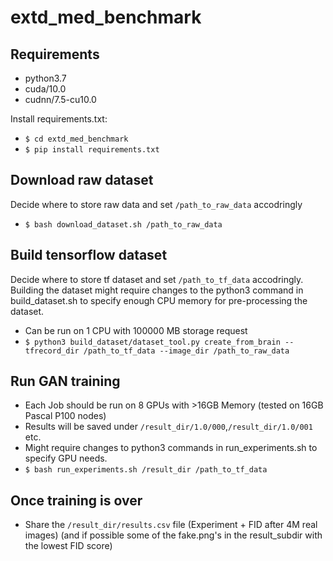 # extd_med_benchmark

## Requirements 

- python3.7
- cuda/10.0
- cudnn/7.5-cu10.0

Install requirements.txt:

- `$ cd extd_med_benchmark`
- `$ pip install requirements.txt`

## Download raw dataset
Decide where to store raw data and set `/path_to_raw_data` accodringly 
- `$ bash download_dataset.sh /path_to_raw_data`

## Build tensorflow dataset
Decide where to store tf dataset and set `/path_to_tf_data` accodringly. Building the dataset might require changes to the python3 command in build_dataset.sh to specify enough CPU memory for pre-processing the dataset. 
- Can be run on 1 CPU with 100000 MB storage request 
- `$ python3 build_dataset/dataset_tool.py create_from_brain --tfrecord_dir /path_to_tf_data --image_dir /path_to_raw_data`

## Run GAN training

- Each Job should be run on 8 GPUs with >16GB Memory (tested on 16GB Pascal P100 nodes)
- Results will be saved under `/result_dir/1.0/000`,`/result_dir/1.0/001` etc. 
- Might require changes to python3 commands in run_experiments.sh to specify GPU needs.
- `$ bash run_experiments.sh /result_dir /path_to_tf_data`


## Once training is over 
- Share the `/result_dir/results.csv` file (Experiment + FID after 4M real images) (and if possible some of the fake.png's in the result_subdir with the lowest FID score)
